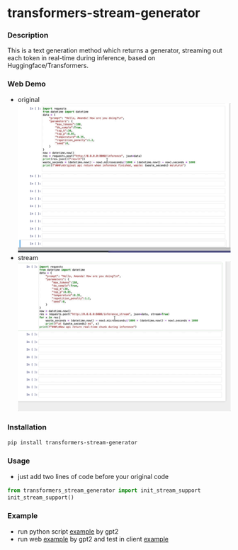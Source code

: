 # transformers-stream-generator

### Description
This is a text generation method which returns a generator, streaming out each token in real-time during inference, based on Huggingface/Transformers. 

### Web Demo
+ original
![](./pic/original.gif)
+ stream
![](./pic/stream.gif)

### Installation
```bash
pip install transformers-stream-generator
```

### Usage
+ just add two lines of code before your original code
```python
from transformers_stream_generator import init_stream_support
init_stream_support()
```

### Example
+ run python script [example](./example/run.py) by gpt2
+ run web [example](./example/run_web.py)  by gpt2 and test in client [example](./example/test_client.py)